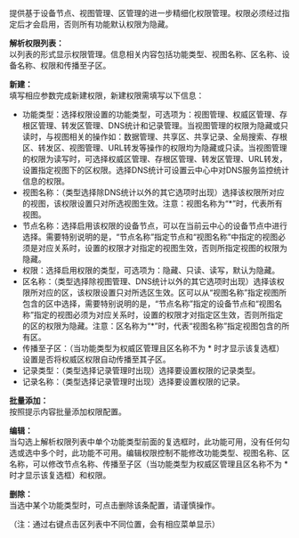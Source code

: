 提供基于设备节点、视图管理、区管理的进一步精细化权限管理。权限必须经过指定后才会启用，否则所有功能默认权限为隐藏。

**解析权限列表：**  
以列表的形式显示权限管理。信息相关内容包括功能类型、视图名称、区名称、设备名称、权限和传播至子区。

**新建：**  
填写相应参数完成新建权限，新建权限需填写以下信息：
- 功能类型：选择权限设置的功能类型，可选项为：视图管理、权威区管理、存根区管理、转发区管理、DNS统计和记录管理。当视图管理的权限为隐藏或只读时，与视图相关的操作如：数据管理、共享区、共享记录、全局搜索、存根区、转发区、视图管理、URL转发等操作的权限均为隐藏或只读。当视图管理的权限为读写时，可选择权威区管理、存根区管理、转发区管理、URL转发，设置指定视图下的区权限。选择DNS统计可设置云中心中对DNS服务监控统计信息的权限。
- 视图名称：（类型选择除DNS统计以外的其它选项时出现）选择该权限所对应的视图，该权限设置只对所选视图生效。注意：视图名称为“*”时，代表所有视图。
- 节点名称：选择启用该权限的设备节点，可以在当前云中心的设备节点中进行选择。需要特别说明的是，“节点名称”指定节点和“视图名称”中指定的视图必须是对应关系时，设置的权限才对指定的视图生效，否则所指定视图的权限为隐藏。
- 权限：选择启用权限的类型，可选项为：隐藏、只读、读写，默认为隐藏。
- 区名称：（类型选择除视图管理、DNS统计以外的其它选项时出现）选择该权限所对应的区，该权限设置只对所选区生效。区可以从“视图名称”指定视图所包含的区中选择，需要特别说明的是，“节点名称”指定的设备节点和“视图名称”指定的视图必须为对应关系时，设置的权限才对指定区生效，否则所指定的区的权限为隐藏。注意：区名称为“*”时，代表“视图名称”指定视图包含的所有区。
- 传播至子区：（当功能类型为权威区管理且区名称不为 * 时才显示该复选框）设置是否将权威区权限自动传播至其子区。
- 记录类型：（类型选择记录管理时出现）选择要设置权限的记录类型。
- 记录名称：（类型选择记录管理时出现）选择要设置权限的记录。

**批量添加：**  
按照提示内容批量添加权限配置。

**编辑：**  
当勾选上解析权限列表中单个功能类型前面的复选框时，此功能可用，没有任何勾选或选中多个时，此功能不可用。编辑权限控制不能修改功能类型、视图名称、区名称，可以修改节点名称、传播至子区（当功能类型为权威区管理且区名称不为 * 时才显示该复选框）和权限。

**删除：**  
当选中某个功能类型时，可点击删除该条配置，请谨慎操作。

（注：通过右键点击区列表中不同位置，会有相应菜单显示）
